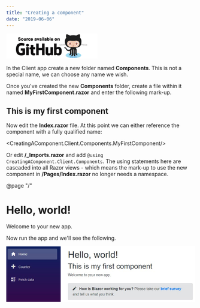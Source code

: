 ```yaml
---
title: "Creating a component"
date: "2019-06-06"
---
```


[![](images/SourceLink.png)](https://github.com/mrpmorris/blazor-university/tree/master/src/Components/CreatingAComponent)

In the Client app create a new folder named **Components**. This is not a special name, we can choose any name we wish.

Once you've created the new **Components** folder, create a file within it named **MyFirstComponent.razor** and enter the following mark-up.

<div>
    <h2>This is my first component</h2>
</div>

Now edit the **Index.razor** file. At this point we can either reference the component with a fully qualified name:

<CreatingAComponent.Client.Components.MyFirstComponent/>

Or edit **/\_Imports.razor** and add `@using CreatingAComponent.Client.Components`. The using statements here are cascaded into all Razor views - which means the mark-up to use the new component in **/Pages/Index.razor** no longer needs a namespace.

@page "/"

<h1>Hello, world!</h1>
<MyFirstComponent/>

Welcome to your new app.

<SurveyPrompt Title="How is Blazor working for you?" />

Now run the app and we'll see the following.

![](images/ThisIsMyFirstComponent.jpg)

